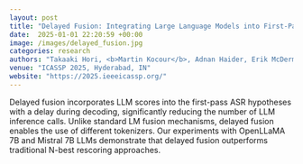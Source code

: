```yaml
---
layout: post
title: "Delayed Fusion: Integrating Large Language Models into First-Pass Decoding in End-to-end Speech Recognition"
date:  2025-01-01 22:20:59 +00:00
image: /images/delayed_fusion.jpg
categories: research
authors: "Takaaki Hori, <b>Martin Kocour</b>, Adnan Haider, Erik McDermott"
venue: "ICASSP 2025, Hyderabad, IN"
website: "https://2025.ieeeicassp.org/"
---
```

Delayed fusion incorporates LLM scores into the first-pass ASR hypotheses with a delay during decoding, significantly reducing the number of LLM inference calls. Unlike standard LM fusion mechanisms, delayed fusion enables the use of different tokenizers. Our experiments with OpenLLaMA 7B and Mistral 7B LLMs demonstrate that delayed fusion outperforms traditional N-best rescoring approaches.
